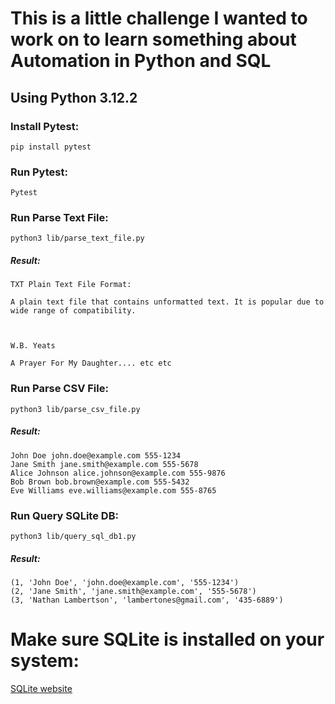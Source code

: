# This is a little challenge I wanted to work on to learn something about Automation in Python and SQL

## Using Python 3.12.2

### Install Pytest:
```
pip install pytest
```

### Run Pytest:
```
Pytest
```

### Run Parse Text File:
```
python3 lib/parse_text_file.py
```
##### Result:
```
TXT Plain Text File Format:

A plain text file that contains unformatted text. It is popular due to wide range of compatibility.



W.B. Yeats

A Prayer For My Daughter.... etc etc
```

### Run Parse CSV File:
```
python3 lib/parse_csv_file.py
```
##### Result:
```
John Doe john.doe@example.com 555-1234
Jane Smith jane.smith@example.com 555-5678
Alice Johnson alice.johnson@example.com 555-9876
Bob Brown bob.brown@example.com 555-5432
Eve Williams eve.williams@example.com 555-8765
```

### Run Query SQLite DB:
```
python3 lib/query_sql_db1.py
```
##### Result:
```
(1, 'John Doe', 'john.doe@example.com', '555-1234')
(2, 'Jane Smith', 'jane.smith@example.com', '555-5678')
(3, 'Nathan Lambertson', 'lambertones@gmail.com', '435-6889')
```

# Make sure SQLite is installed on your system:
[SQLite website](https://www.sqlite.org/)

